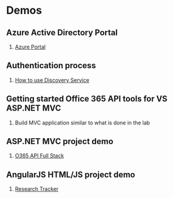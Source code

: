 # Demos
## Azure Active Directory Portal
1. [Azure Portal](httpmanage.windowsazure.com)
## Authentication process
1. [How to use Discovery Service](http://code.msdn.microsoft.com/Office-365-APIs-How-to-use-609102ea)
## Getting started Office 365 API tools for VS ASP.NET MVC
1. Build MVC application similar to what is done in the lab
## ASP.NET MVC project demo
1. [O365 API Full Stack](https://github.com/OfficeDev/SharePoint-Power-Hour-Code-Samples/tree/master/O365ApiFullStack)
## AngularJS HTML/JS project demo
1. [Research Tracker](https://github.com/andrewconnell/msftspcamri)
